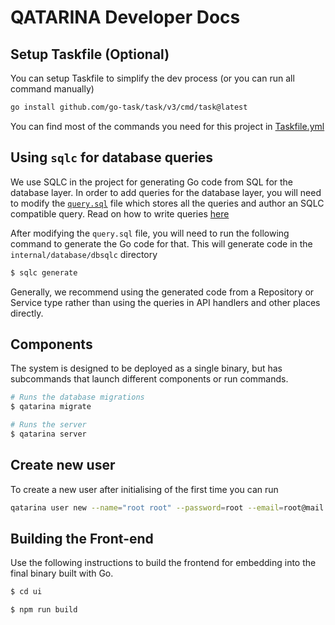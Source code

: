 # QATARINA Developer Docs

## Setup Taskfile (Optional)

You can setup Taskfile to simplify the dev process (or you can run all command manually)

```bash
go install github.com/go-task/task/v3/cmd/task@latest
```

You can find most of the commands you need for this project in [Taskfile.yml](../Taskfile.yml)

## Using `sqlc` for database queries

We use SQLC in the project for generating Go code from SQL for the database layer.
In order to add queries for the database layer, you will need to modify the
[`query.sql`](../query.sql) file which stores all the queries and author an SQLC
compatible query. Read on how to write queries [here](https://docs.sqlc.dev/en/latest/howto/select.html)

After modifying the `query.sql` file, you will need to run the following command
to generate the Go code for that. This will generate code in the `internal/database/dbsqlc` directory

```sh
$ sqlc generate
```

Generally, we recommend using the generated code from a Repository or Service
type rather than using the queries in API handlers and other places directly.

## Components

The system is designed to be deployed as a single binary, but has subcommands that launch different components or run commands.

```sh
# Runs the database migrations
$ qatarina migrate

# Runs the server
$ qatarina server
```

## Create new user
To create a new user after initialising of the first time you can run
```bash
qatarina user new --name="root root" --password=root --email=root@mail.com
```


## Building the Front-end

Use the following instructions to build the frontend for embedding into the final
binary built with Go.

```sh
$ cd ui

$ npm run build
```
